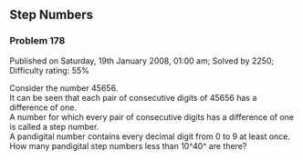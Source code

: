 Step Numbers
------------

### Problem 178

Published on Saturday, 19th January 2008, 01:00 am; Solved by 2250;
Difficulty rating: 55%

Consider the number 45656.\
 It can be seen that each pair of consecutive digits of 45656 has a
difference of one.\
 A number for which every pair of consecutive digits has a difference of
one is called a step number.\
 A pandigital number contains every decimal digit from 0 to 9 at least
once.\
 How many pandigital step numbers less than 10^40^ are there?
